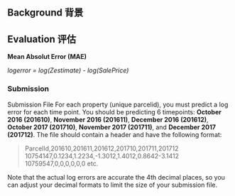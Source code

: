 ## Background 背景


## Evaluation 评估

**Mean Absolut Error (MAE)**

*logerror = log(Zestimate) - log(SalePrice)*

### Submission

Submission File
For each property (unique parcelid), you must predict a log error for each time point. You should be predicting 6 timepoints: **October 2016 (201610)**, **November 2016 (201611)**, **December 2016 (201612)**, **October 2017 (201710)**, **November 2017 (201711)**, and **December 2017 (201712)**. The file should contain a header and have the following format:

> ParcelId,201610,201611,201612,201710,201711,201712
10754147,0.1234,1.2234,-1.3012,1.4012,0.8642-3.1412
10759547,0,0,0,0,0,0
etc.

Note that the actual log errors are accurate the 4th decimal places, so you can adjust your decimal formats to limit the size of your submission file.